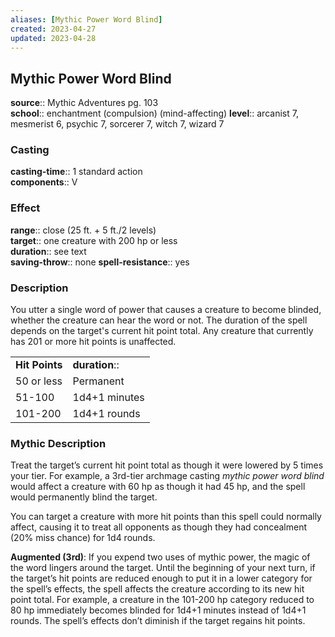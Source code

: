 ```yaml
---
aliases: [Mythic Power Word Blind]
created: 2023-04-27
updated: 2023-04-28
---
```


## Mythic Power Word Blind

**source**:: Mythic Adventures pg. 103  
**school**:: enchantment (compulsion) (mind-affecting)
**level**:: arcanist 7, mesmerist 6, psychic 7, sorcerer 7, witch 7, wizard 7

### Casting

**casting-time**:: 1 standard action  
**components**:: V

### Effect

**range**:: close (25 ft. + 5 ft./2 levels)  
**target**:: one creature with 200 hp or less  
**duration**:: see text  
**saving-throw**:: none
**spell-resistance**:: yes

### Description

You utter a single word of power that causes a creature to become blinded, whether the creature can hear the word or not. The duration of the spell depends on the target's current hit point total. Any creature that currently has 201 or more hit points is unaffected.  
  

|                |               |
|----------------|---------------|
| **Hit Points** | **duration**::  |
| 50 or less     | Permanent     |
| 51-100         | 1d4+1 minutes |
| 101-200        | 1d4+1 rounds  |

### Mythic Description

Treat the target’s current hit point total as though it were lowered by 5 times your tier. For example, a 3rd-tier archmage casting *mythic power word blind* would affect a creature with 60 hp as though it had 45 hp, and the spell would permanently blind the target.  
  
You can target a creature with more hit points than this spell could normally affect, causing it to treat all opponents as though they had concealment (20% miss chance) for 1d4 rounds.  
  
**Augmented (3rd)**: If you expend two uses of mythic power, the magic of the word lingers around the target. Until the beginning of your next turn, if the target’s hit points are reduced enough to put it in a lower category for the spell’s effects, the spell affects the creature according to its new hit point total. For example, a creature in the 101-200 hp category reduced to 80 hp immediately becomes blinded for 1d4+1 minutes instead of 1d4+1 rounds. The spell’s effects don’t diminish if the target regains hit points.
